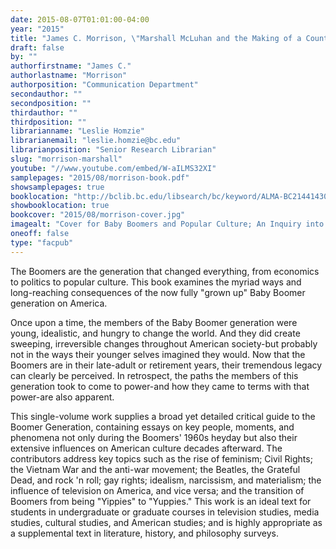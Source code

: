 ```yaml
---
date: 2015-08-07T01:01:00-04:00
year: "2015"
title: "James C. Morrison, \"Marshall McLuhan and the Making of a Countercultural Generation,\" in Brian Cogan and Thom Gencarelli, Eds., <em>Baby Boomers and Popular Culture; An Inquiry into America's Most Powerful Generation</em>. Santa Barbara, CA: Praeger, 2015, pp. 389–405."
draft: false
by: ""
authorfirstname: "James C."
authorlastname: "Morrison"
authorposition: "Communication Department"
secondauthor: ""
secondposition: ""
thirdauthor: ""
thirdposition: ""
librarianname: "Leslie Homzie"
librarianemail: "leslie.homzie@bc.edu"
librarianposition: "Senior Research Librarian"
slug: "morrison-marshall"
youtube: "//www.youtube.com/embed/W-aILMS32XI"
samplepages: "2015/08/morrison-book.pdf"
showsamplepages: true
booklocation: "http://bclib.bc.edu/libsearch/bc/keyword/ALMA-BC21441430680001021"
showbooklocation: true
bookcover: "2015/08/morrison-cover.jpg"
imagealt: "Cover for Baby Boomers and Popular Culture; An Inquiry into America's Most Powerful Generation"
oneoff: false
type: "facpub"
---
```


The Boomers are the generation that changed everything, from economics to politics to popular culture. This book examines the myriad ways and long-reaching consequences of the now fully "grown up" Baby Boomer generation on America.

Once upon a time, the members of the Baby Boomer generation were young, idealistic, and hungry to change the world. And they did create sweeping, irreversible changes throughout American society-but probably not in the ways their younger selves imagined they would. Now that the Boomers are in their late-adult or retirement years, their tremendous legacy can clearly be perceived. In retrospect, the paths the members of this generation took to come to power-and how they came to terms with that power-are also apparent.

This single-volume work supplies a broad yet detailed critical guide to the Boomer Generation, containing essays on key people, moments, and phenomena not only during the Boomers' 1960s heyday but also their extensive influences on American culture decades afterward. The contributors address key topics such as the rise of feminism; Civil Rights; the Vietnam War and the anti-war movement; the Beatles, the Grateful Dead, and rock 'n roll; gay rights; idealism, narcissism, and materialism; the influence of television on America, and vice versa; and the transition of Boomers from being "Yippies" to "Yuppies." This work is an ideal text for students in undergraduate or graduate courses in television studies, media studies, cultural studies, and American studies; and is highly appropriate as a supplemental text in literature, history, and philosophy surveys.
